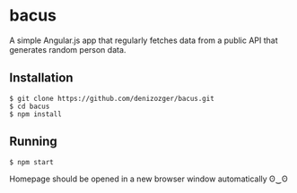 # bacus
A simple Angular.js app that regularly fetches data from a public API that generates random person data.

## Installation

```
$ git clone https://github.com/denizozger/bacus.git
$ cd bacus
$ npm install
```

## Running

`$ npm start`

Homepage should be opened in a new browser window automatically ʘ‿ʘ
